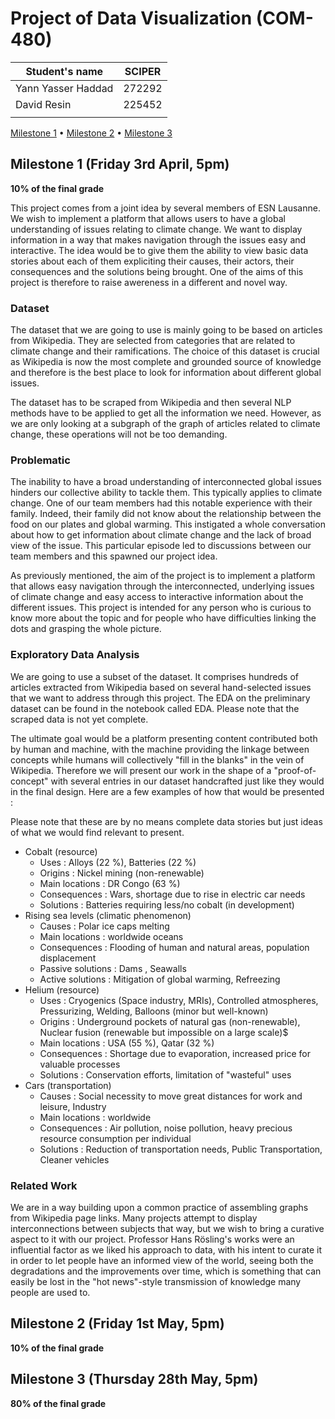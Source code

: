 # Project of Data Visualization (COM-480)

| Student's name | SCIPER |
| -------------- | ------ |
| Yann Yasser Haddad | 272292 |
| David Resin | 225452 |
| | |

[Milestone 1](#milestone-1-friday-3rd-april-5pm) • [Milestone 2](#milestone-2-friday-1st-may-5pm) • [Milestone 3](#milestone-3-thursday-28th-may-5pm)

## Milestone 1 (Friday 3rd April, 5pm)

**10% of the final grade**

This project comes from a joint idea by several members of ESN Lausanne. We wish to implement a platform that allows users to have a global understanding of issues relating to climate change. We want to display information in a way that makes navigation through the issues easy and interactive. The idea would be to give them the ability to view basic data stories about each of them expliciting their causes, their actors, their consequences and the solutions being brought. One of the aims of this project is therefore to raise awereness in a different and novel way.

### Dataset
The dataset that we are going to use is mainly going to be based on articles from Wikipedia. They are selected from categories that are related to climate change and their ramifications. The choice of this dataset is crucial as Wikipedia is now the most complete and grounded source of knowledge and therefore is the best place to look for information about different global issues.

The dataset has to be scraped from Wikipedia and then several NLP methods have to be applied to get all the information we need. However, as we are only looking at a subgraph of the graph of articles related to climate change, these operations will not be too demanding.

### Problematic
The inability to have a broad understanding of interconnected global issues hinders our collective ability to tackle them. This typically applies to climate change. One of our team members had this notable experience with their family. Indeed, their family did not know about the relationship between the food on our plates and global warming. This instigated a whole conversation about how to get information about climate change and the lack of broad view of the issue. This particular episode led to discussions between our team members and this spawned our project idea.

As previously mentioned, the aim of the project is to implement a platform that allows easy navigation through the interconnected, underlying issues of climate change and easy access to interactive information about the different issues. This project is intended for any person who is curious to know more about the topic and for people who have difficulties linking the dots and grasping the whole picture.

### Exploratory Data Analysis
We are going to use a subset of the dataset. It comprises hundreds of articles extracted from Wikipedia based on several hand-selected issues that we want to address through this project. The EDA on the preliminary dataset can be found in the notebook called EDA. Please note that the scraped data is not yet complete.

The ultimate goal would be a platform presenting content contributed both by human and machine, with the machine providing the linkage between concepts while humans will collectively "fill in the blanks" in the vein of Wikipedia. Therefore we will present our work in the shape of a "proof-of-concept" with several entries in our dataset handcrafted just like they would in the final design. Here are a few examples of how that would be presented :

Please note that these are by no means complete data stories but just ideas of what we would find relevant to present.

- Cobalt (resource)
  - Uses : Alloys (22 %), Batteries (22 %)
  - Origins : Nickel mining (non-renewable)
  - Main locations : DR Congo (63 %)
  - Consequences : Wars, shortage due to rise in electric car needs
  - Solutions : Batteries requiring less/no cobalt (in development)
- Rising sea levels (climatic phenomenon)
  - Causes : Polar ice caps melting
  - Main locations : worldwide oceans
  - Consequences : Flooding of human and natural areas, population displacement
  - Passive solutions : Dams , Seawalls
  - Active solutions : Mitigation of global warming, Refreezing
- Helium (resource)
  - Uses : Cryogenics (Space industry, MRIs), Controlled atmospheres, Pressurizing, Welding, Balloons (minor but well-known)
  - Origins : Underground pockets of natural gas (non-renewable), Nuclear fusion (renewable but impossible on a large scale)$
  - Main locations : USA (55 %), Qatar (32 %)
  - Consequences : Shortage due to evaporation, increased price for valuable processes
  - Solutions : Conservation efforts, limitation of "wasteful" uses
- Cars (transportation)
  - Causes : Social necessity to move great distances for work and leisure, Industry
  - Main locations : worldwide
  - Consequences : Air pollution, noise pollution, heavy precious resource consumption per individual
  - Solutions : Reduction of transportation needs, Public Transportation, Cleaner vehicles

### Related Work
We are in a way building upon a common practice of assembling graphs from Wikipedia page links. Many projects attempt to display interconnections between subjects that way, but we wish to bring a curative aspect to it with our project. Professor Hans Rösling's works were an influential factor as we liked his approach to data, with his intent to curate it in order to let people have an informed view of the world, seeing both the degradations and the improvements over time, which is something that can easily be lost in the "hot news"-style transmission of knowledge many people are used to.

## Milestone 2 (Friday 1st May, 5pm)

**10% of the final grade**




## Milestone 3 (Thursday 28th May, 5pm)

**80% of the final grade**

